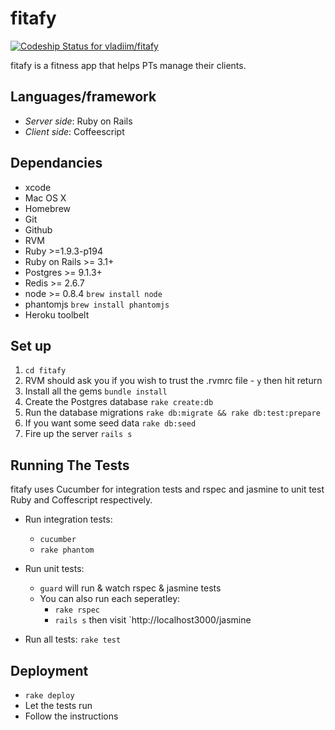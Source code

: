 # fitafy

[ ![Codeship Status for vladiim/fitafy](https://www.codeship.io/projects/5fb28c70-58aa-0130-9807-123138152df8/status?branch=master)](https://www.codeship.io/projects/1511)

<!-- ![](./app/assets/images/logo_on_black_v01.jpeg) -->

fitafy is a fitness app that helps PTs manage their clients.

## Languages/framework

* _Server side_: Ruby on Rails
* _Client side_: Coffeescript

## Dependancies

* xcode
* Mac OS X
* Homebrew
* Git
* Github
* RVM
* Ruby            >=1.9.3-p194
* Ruby on Rails   >= 3.1+
* Postgres        >= 9.1.3+
* Redis           >= 2.6.7
* node            >= 0.8.4 `brew install node`
* phantomjs       `brew install phantomjs`
* Heroku toolbelt

## Set up

1. `cd fitafy`
2. RVM should ask you if you wish to trust the .rvmrc file - `y` then hit return
3. Install all the gems `bundle install`
4. Create the Postgres database `rake create:db`
5. Run the database migrations `rake db:migrate && rake db:test:prepare`
6. If you want some seed data `rake db:seed`
7. Fire up the server `rails s`

## Running The Tests

fitafy uses Cucumber for integration tests and rspec and jasmine to unit test Ruby and Coffescript respectively.

* Run integration tests:
	- `cucumber`
	- `rake phantom`

* Run unit tests:
    - `guard` will run & watch rspec & jasmine tests
    - You can also run each seperatley:
    	* `rake rspec`
    	* `rails s` then visit `http://localhost3000/jasmine
* Run all tests: `rake test`

## Deployment

* `rake deploy`
* Let the tests run
* Follow the instructions